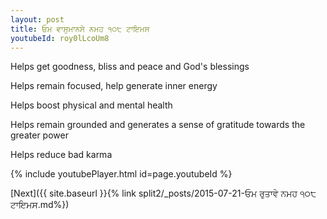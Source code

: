 ```yaml
---
layout: post
title: ਓਮ ਵਾਸੁਮਾਨਸੇ ਨਮਹ ੧੦੮ ਟਾਇਮਸ
youtubeId: roy0lLcoUm8
---
```

 
 
Helps get goodness, bliss and peace and God's blessings
 
Helps remain focused, help generate inner energy 
 
Helps boost physical and mental health 
 
Helps remain grounded and generates a sense of gratitude towards the greater power 
 
Helps reduce bad karma
 
 
 
 


{% include youtubePlayer.html id=page.youtubeId %}
 
[Next]({{ site.baseurl }}{% link  split2/_posts/2015-07-21-ਓਮ ਰੁਤਾਵੇ ਨਮਹ ੧੦੮ ਟਾਇਮਸ.md%})
 
